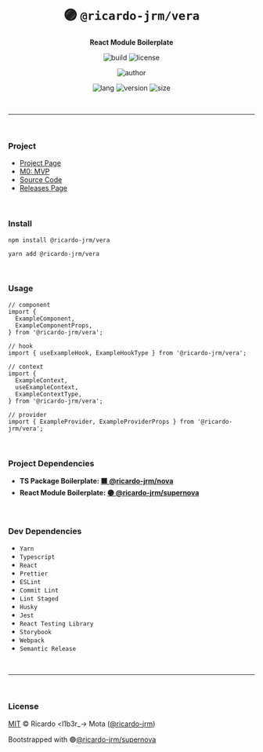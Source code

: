 <div align="center">

# 🟣 `@ricardo-jrm/vera`

<b>React Module Boilerplate</b>

![build](https://img.shields.io/github/workflow/status/ricardo-jrm/vera/Continuous%20Integration?style=for-the-badge)
![license](https://img.shields.io/github/license/ricardo-jrm/vera?style=for-the-badge)

![author](<https://img.shields.io/badge/Author-Ricardo%20%3Cl1b3r__--%3E%20Mota%20(%40ricardo--jrm)-orange?style=for-the-badge>)

![lang](https://img.shields.io/github/languages/top/ricardo-jrm/vera?style=for-the-badge)
![version](https://img.shields.io/npm/v/@ricardo-jrm/vera?style=for-the-badge)
![size](https://img.shields.io/bundlephobia/min/@ricardo-jrm/vera?style=for-the-badge)

</div>

<br />

---

<br />

### <b>Project</b>

- [Project Page](https://l1b3r.notion.site/vera-1913cc82cc2c4bdf8f18607350b84c4d)
- [M0: MVP](https://l1b3r.notion.site/M0-MVP-e71e2a010a4b429185a53a409cad4337)
- [Source Code](https://github.com/ricardo-jrm/vera)
- [Releases Page](https://github.com/ricardo-jrm/vera/releases)

<br />

### <b>Install</b>

```tsx
npm install @ricardo-jrm/vera

yarn add @ricardo-jrm/vera
```

<br />

### <b>Usage</b>

```tsx
// component
import {
  ExampleComponent,
  ExampleComponentProps,
} from '@ricardo-jrm/vera';

// hook
import { useExampleHook, ExampleHookType } from '@ricardo-jrm/vera';

// context
import {
  ExampleContext,
  useExampleContext,
  ExampleContextType,
} from '@ricardo-jrm/vera';

// provider
import { ExampleProvider, ExampleProviderProps } from '@ricardo-jrm/vera';
```

<br />

### <b>Project Dependencies</b>

- <b>TS Package Boilerplate: [🟪 @ricardo-jrm/nova](https://github.com/ricardo-jrm/nova)</b>
- <b>React Module Boilerplate: [🟣 @ricardo-jrm/supernova](https://github.com/ricardo-jrm/supernova)</b>

<br />

### <b>Dev Dependencies</b>

- `Yarn`
- `Typescript`
- `React`
- `Prettier`
- `ESLint`
- `Commit Lint`
- `Lint Staged`
- `Husky`
- `Jest`
- `React Testing Library`
- `Storybook`
- `Webpack`
- `Semantic Release`

<br />

---

<br />

### <b>License</b>

[MIT](https://github.com/ricardo-jrm/vera/blob/main/LICENSE) © Ricardo <l1b3r\_-> Mota ([@ricardo-jrm](https://github.com/ricardo-jrm))

Bootstrapped with 🟣[@ricardo-jrm/supernova](https://github.com/ricardo-jrm/supernova)

<br />
